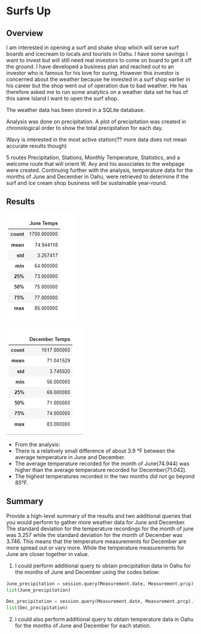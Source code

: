 # Surfs Up
## Overview
I am interested in opening a surf and shake shop which will serve surf boards and icecream to locals and tourists in Oahu. I have some savings I want to invest but will still need real investors to come on board to get it off the ground. I have developed a business plan and reached out to an investor who is famous for his love for suring. However this investor is concerned about the weather because he invested in a surf shop earlier in his career but the shop went out of operation due to bad weather. He has therefore asked me to run some analytics on a weather data set he has of this same Island I want to open the surf shop. 

The weather data has been stored in a SQLite database.
 
 Analysis was done on precipitation. 
 A plot of precipitation was created in chronological order to show the total precipitation for each day.
 
 Wavy is interested in the most active station(?? more data does not mean accurate results though)
 
 5 routes Precipitation, Stations, Monthly Temperature, Statistics, and a welcome route that will orient W. Avy and his associates to the webpage were created.
Continuing further with the analysis, temperature data for the months of June and December in Oahu, were retrieved to determine if the surf and ice cream shop business will be  sustainable year-round.

## Results

![image1](https://github.com/GerlechJen/surfs_up/blob/main/Images/june_temps_statistics.png)

![image2](https://github.com/GerlechJen/surfs_up/blob/main/Images/december_temp_statistics.png)

* From the analysis:
* There is a relatively small difference of about 3.9 °F between the average temperature in June and December.
* The average temperature recorded for the month of June(74.944) was higher than the average temperature recorded for December(71.042). 
* The highest temperatures recorded in the two months did not go beyond 85°F.

## Summary 

Provide a high-level summary of the results and two additional queries that you would perform to gather more weather data for June and December.
The standard deviation for the temperature recordings for the month of june was 3.257  while the standard deviation for the month of December was 3.746. This means that the temperature measurements for December are more spread out or vary more. While the temperature measurements for June are closer together in value.



1. I could perform additional query to obtain precipitation data in Oahu for the months of June and December using the codes below:
```python
June_precipitation = session.query(Measurement.date, Measurement.prcp).filter(extract('month', Measurement.date) == 6).all()
list(June_precipitation)
```

``` python
Dec_precipitation = session.query(Measurement.date, Measurement.prcp).filter(extract('month', Measurement.date) == 12).all()
list(Dec_precipitation)
```


2. I could also perform additional query to obtain temperature data in Oahu for the months of June and December for each station.
 

